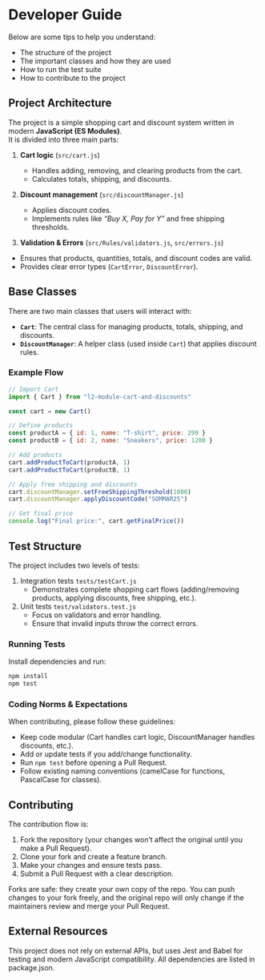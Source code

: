 # Developer Guide

Below are some tips to help you understand:

- The structure of the project  
- The important classes and how they are used  
- How to run the test suite  
- How to contribute to the project

## Project Architecture

The project is a simple shopping cart and discount system written in modern **JavaScript (ES Modules)**.  
It is divided into three main parts:

1. **Cart logic** (`src/cart.js`)  
   - Handles adding, removing, and clearing products from the cart.  
   - Calculates totals, shipping, and discounts.

2. **Discount management** (`src/discountManager.js`)  
   - Applies discount codes.  
   - Implements rules like *“Buy X, Pay for Y”* and free shipping thresholds.

 3. **Validation & Errors** (`src/Rules/validators.js`, `src/errors.js`)  
   - Ensures that products, quantities, totals, and discount codes are valid.  
   - Provides clear error types (`CartError`, `DiscountError`).

## Base Classes

There are two main classes that users will interact with:

- **`Cart`**: The central class for managing products, totals, shipping, and discounts.  
- **`DiscountManager`**: A helper class (used inside `Cart`) that applies discount rules. 

### Example Flow

```js
// Import Cart
import { Cart } from "l2-module-cart-and-discounts"

const cart = new Cart()

// Define products
const productA = { id: 1, name: "T-shirt", price: 299 }
const productB = { id: 2, name: "Sneakers", price: 1200 }

// Add products
cart.addProductToCart(productA, 1)
cart.addProductToCart(productB, 1)

// Apply free shipping and discounts
cart.discountManager.setFreeShippingThreshold(1000)
cart.discountManager.applyDiscountCode("SOMMAR25")

// Get final price
console.log("Final price:", cart.getFinalPrice())
```

## Test Structure

The project includes two levels of tests:

1. Integration tests `tests/testCart.js`
   - Demonstrates complete shopping cart flows (adding/removing products, applying discounts, free shipping, etc.).
2. Unit tests `test/validators.test.js`
   - Focus on validators and error handling.
   - Ensure that invalid inputs throw the correct errors.

### Running Tests

Install dependencies and run:

```bash
npm install
npm test
```

### Coding Norms & Expectations

When contributing, please follow these guidelines:

- Keep code modular (Cart handles cart logic, DiscountManager handles discounts, etc.).
- Add or update tests if you add/change functionality.
- Run `npm test` before opening a Pull Request.
- Follow existing naming conventions (camelCase for functions, PascalCase for classes).

## Contributing

The contribution flow is:

1. Fork the repository (your changes won’t affect the original until you make a Pull Request).
2. Clone your fork and create a feature branch.
3. Make your changes and ensure tests pass.
4. Submit a Pull Request with a clear description.

Forks are safe: they create your own copy of the repo. You can push changes to your fork freely, and the original repo will only change if the maintainers review and merge your Pull Request.

## External Resources

This project does not rely on external APIs, but uses Jest and Babel for testing and modern JavaScript compatibility.
All dependencies are listed in package.json.